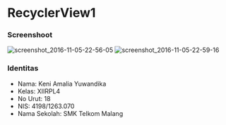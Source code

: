 # RecyclerView1

### Screenshoot

![screenshot_2016-11-05-22-56-05](https://cloud.githubusercontent.com/assets/15699467/20103203/9bc77af2-a5fb-11e6-9395-2705111197b7.png)
![screenshot_2016-11-05-22-59-16](https://cloud.githubusercontent.com/assets/15699467/20103202/9bc729c6-a5fb-11e6-8fcb-3185859d610c.png)

### Identitas

* Nama: Keni Amalia Yuwandika
* Kelas: XIIRPL4
* No Urut: 18
* NIS: 4198/1263.070
* Nama Sekolah: SMK Telkom Malang
